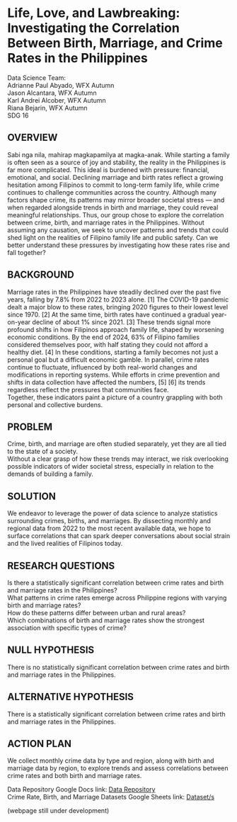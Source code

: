 # Life, Love, and Lawbreaking: Investigating the Correlation Between Birth, Marriage, and Crime Rates in the Philippines
Data Science Team:  
Adrianne Paul Abyado, WFX Autumn  
Jason Alcantara, WFX Autumn  
Karl Andrei Alcober, WFX Autumn  
Riana Bejarin, WFX Autumn  
SDG 16

## OVERVIEW
Sabi nga nila, mahirap magkapamilya at magka-anak.
While starting a family is often seen as a source of joy and stability, the reality in the Philippines is far more complicated. This ideal is burdened with pressure: financial, emotional, and social.
Declining marriage and birth rates reflect a growing hesitation among Filipinos to commit to long-term family life, while crime continues to challenge communities across the country. Although many factors shape crime, its patterns may mirror broader societal stress — and when regarded alongside trends in birth and marriage, they could reveal meaningful relationships.
Thus, our group chose to explore the correlation between crime, birth, and marriage rates in the Philippines. Without assuming any causation, we seek to uncover patterns and trends that could shed light on the realities of Filipino family life and public safety.
Can we better understand these pressures by investigating how these rates rise and fall together?  
## BACKGROUND
Marriage rates in the Philippines have steadily declined over the past five years, falling by 7.8% from 2022 to 2023 alone. [1] The COVID-19 pandemic dealt a major blow to these rates, bringing 2020 figures to their lowest level since 1970. [2] At the same time, birth rates have continued a gradual year-on-year decline of about 1% since 2021. [3] These trends signal more profound shifts in how Filipinos approach family life, shaped by worsening economic conditions. By the end of 2024, 63% of Filipino families considered themselves poor, with half stating they could not afford a healthy diet. [4] In these conditions, starting a family becomes not just a personal goal but a difficult economic gamble. In parallel, crime rates continue to fluctuate, influenced by both real-world changes and modifications in reporting systems. While efforts in crime prevention and shifts in data collection have affected the numbers, [5] [6] its trends regardless reflect the pressures that communities face.  
Together, these indicators paint a picture of a country grappling with both personal and collective burdens.  
## PROBLEM
Crime, birth, and marriage are often studied separately, yet they are all tied to the state of a society.   
Without a clear grasp of how these trends may interact, we risk overlooking possible indicators of wider societal stress, especially in relation to the demands of building a family.  
## SOLUTION
We endeavor to leverage the power of data science to analyze statistics surrounding crimes, births, and marriages. By dissecting monthly and regional data from 2022 to the most recent available data, we hope to surface correlations that can spark deeper conversations about social strain and the lived realities of Filipinos today.  
## RESEARCH QUESTIONS
Is there a statistically significant correlation between crime rates and birth and marriage rates in the Philippines?  
What patterns in crime rates emerge across Philippine regions with varying birth and marriage rates?  
How do these patterns differ between urban and rural areas?  
Which combinations of birth and marriage rates show the strongest association with specific types of crime?
## NULL HYPOTHESIS
There is no statistically significant correlation between crime rates and birth and marriage rates in the Philippines.
## ALTERNATIVE HYPOTHESIS
There is a statistically significant correlation between crime rates and birth and marriage rates in the Philippines.
## ACTION PLAN
We collect monthly crime data by type and region, along with birth and marriage data by region, to explore trends and assess correlations between crime rates and both birth and marriage rates.


Data Repository Google Docs link: [Data Repository](https://docs.google.com/document/d/10pb-aYqunM8BJE41rsJRfcHcvvrlRBWEvHHvBNdF60c/edit?usp=sharing)  
Crime Rate, Birth, and Marriage Datasets Google Sheets link: [Dataset/s](https://docs.google.com/spreadsheets/d/1n75vu-pxSNtaExi_43i31aW3uC2apfbIyaFokpP-FWY/edit?usp=sharing)   

(webpage still under development)
